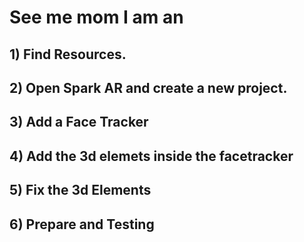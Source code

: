 # See me mom I am an 

## 1) Find Resources.

## 2) Open Spark AR and create a new project.

## 3) Add a Face Tracker

## 4) Add the 3d elemets inside the facetracker

## 5) Fix the 3d Elements

## 6) Prepare and Testing

